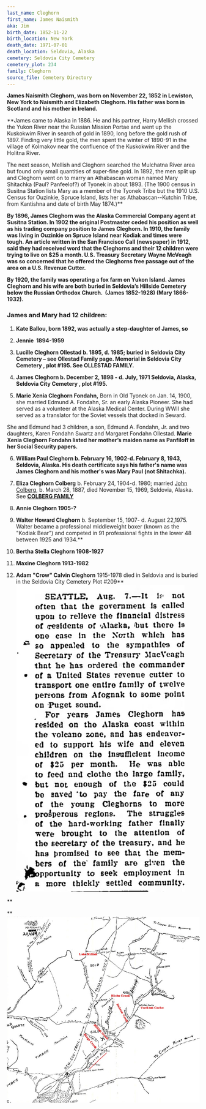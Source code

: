 ```yaml
---
last_name: Cleghorn
first_name: James Naismith
aka: Jim
birth_date: 1852-11-22
birth_location: New York
death_date: 1971-07-01
death_location: Seldovia, Alaska
cemetery: Seldovia City Cemetery
cemetery_plot: 234
family: Cleghorn
source_file: Cemetery Directory
---
```

**James Naismith Cleghorn, was born on November 22, 1852 in Lewiston,
New York to Naismith and Elizabeth Cleghorn. His father was born in
Scotland and his mother in Ireland.**

**James came to Alaska in 1886. He and his partner, Harry Mellish
crossed the Yukon River near the Russian Mission Portae and went up the
Kuskokwim River in search of gold in 1890, long before the gold rush of
1897. Finding very little gold, the men spent the winter of 1890-91 in
the village of Kolmakov near the confluence of the Kuskokwim River and
the Holitna River.  
  
The next season, Mellish and Cleghorn searched the Mulchatna River area
but found only small quantities of super-fine gold. In 1892, the men
split up and Cleghorn went on to marry an Athabascan woman named Mary
Shitachka (Paul? Panfeelof?) of Tyonek in about 1893. (The 1900 census
in Susitna Station lists Mary as a member of the Tyonek Tribe but the
1910 U.S. Census for Ouzinkie, Spruce Island, lists her as
Athabascan--Kutchin Tribe, from Kantishna and date of birth May 1874.)**

**By 1896, James Cleghorn was the Alaska Commercial Company agent at
Susitna Station. In 1902 the original Postmaster ceded his position as
well as his trading company position to James Cleghorn. In 1910, the
family was living in Ouzinkie on Spruce Island near Kodiak and times
were tough. An article written in the San Francisco Call (newspaper) in
1912, said they had received word that the Cleghorns and their 12
children were trying to live on $25 a month. U.S. Treasury Secretary
Wayne McVeagh was so concerned that he offered the Cleghorns free
passage out of the area on a U.S. Revenue Cutter.**

**By 1920, the family was operating a fox farm on Yukon Island. James
Cleghorn and his wife are both buried in Seldovia’s Hillside Cemetery
below the Russian Orthodox Church.  (James 1852-1928) (Mary
1866-1932).**

### James and Mary had 12 children:

1.  **Kate Ballou, born 1892, was actually a step-daughter of James,
    so**

2.  **Jennie  1894-1959**

3.  **Lucille Cleghorn Ollestad b. 1895, d. 1985; buried in Seldovia
    City Cemetery – see Ollestad Family page. Memorial in Seldovia City
    Cemetery , plot \#195. See OLLESTAD FAMILY.**

4.  **James Cleghorn b. December 2, 1898 - d. July, 1971 Seldovia,
    Alaska, Seldovia City Cemetery , plot \#195.**

5.  **Marie Xenia Cleghorn Fondahn,** Born in Old Tyonek on Jan. 14,
    1900, she married Edmund A. Fondahn, Sr. an early Alaska Pioneer.
    She had served as a volunteer at the Alaska Medical Center. During
    WWII she served as a translator for the Soviet vessels that docked
    in Seward.

She and Edmund had 3 children, a son, Edmund A. Fondahn, Jr. and two
daughters, Karen Fondahn Swartz and Margaret Fondahn Ollestad. **Marie
Xenia Cleghorn Fondahn listed her mother’s maiden name as Panfiloff in
her Social Security papers.**

6.  **William Paul Cleghorn b. February 16, 1902-d. February 8, 1943,
    Seldovia, Alaska. His death certificate says his father's name was
    James Cleghorn and his mother's was Mary Paul (not Shitachka).**

7.  **Eliza Cleghorn Colberg** b. February 24, 1904-d. 1980; married [John
    Colberg](./Colberg_John.md), b. March 28, 1887, died November 15, 1969, Seldovia,
    Alaska. See [**COLBERG FAMILY**](./Colberg_Family)

8.  **Annie Cleghorn 1905-?**

9.  **Walter Howard Cleghorn** b. September 15, 1907- d. August 22,1975.
    Walter became a professional middleweight boxer (known as the
    "Kodiak Bear") and competed in 91 professional fights in the lower
    48 between 1925 and 1934.**

10. **Bertha Stella Cleghorn 1908-1927**

11. **Maxine Cleghorn 1913-1982**

12. **Adam "Crow" Calvin Cleghorn** 1915-1978 died in Seldovia and is
    buried in the Seldovia City Cemetery Plot
    \#209**![](../assets/images/James%20Naismith%20Cleghorn%20family/media/image1.jpeg)

**  
  
  
**![](../assets/images/James%20Naismith%20Cleghorn%20family/media/image2.jpeg)

